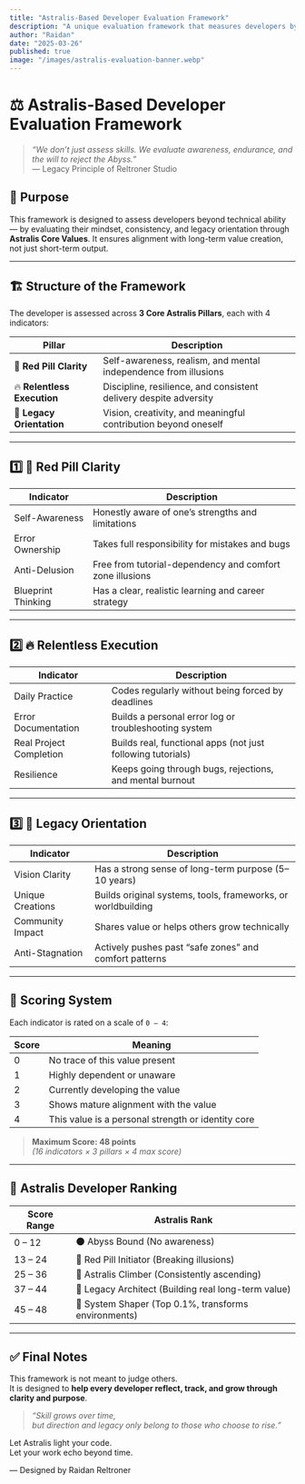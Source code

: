 ```yaml
---
title: "Astralis-Based Developer Evaluation Framework"
description: "A unique evaluation framework that measures developers by clarity, resilience, and legacy — not just technical skills."
author: "Raidan"
date: "2025-03-26"
published: true
image: "/images/astralis-evaluation-banner.webp"
---
```


# ⚖️ Astralis-Based Developer Evaluation Framework

> _“We don’t just assess skills. We evaluate awareness, endurance, and the will to reject the Abyss.”_  
> — Legacy Principle of Reltroner Studio

## 🧭 Purpose

This framework is designed to assess developers beyond technical ability — by evaluating their mindset, consistency, and legacy orientation through **Astralis Core Values**. It ensures alignment with long-term value creation, not just short-term output.

---

## 🏗️ Structure of the Framework

The developer is assessed across **3 Core Astralis Pillars**, each with 4 indicators:

| Pillar | Description |
|--------|-------------|
| 🔺 **Red Pill Clarity** | Self-awareness, realism, and mental independence from illusions |
| 🔥 **Relentless Execution** | Discipline, resilience, and consistent delivery despite adversity |
| 🌌 **Legacy Orientation** | Vision, creativity, and meaningful contribution beyond oneself |

---

## 1️⃣ 🔺 Red Pill Clarity

| Indicator | Description |
|-----------|-------------|
| Self-Awareness | Honestly aware of one’s strengths and limitations |
| Error Ownership | Takes full responsibility for mistakes and bugs |
| Anti-Delusion | Free from tutorial-dependency and comfort zone illusions |
| Blueprint Thinking | Has a clear, realistic learning and career strategy |

---

## 2️⃣ 🔥 Relentless Execution

| Indicator | Description |
|-----------|-------------|
| Daily Practice | Codes regularly without being forced by deadlines |
| Error Documentation | Builds a personal error log or troubleshooting system |
| Real Project Completion | Builds real, functional apps (not just following tutorials) |
| Resilience | Keeps going through bugs, rejections, and mental burnout |

---

## 3️⃣ 🌌 Legacy Orientation

| Indicator | Description |
|-----------|-------------|
| Vision Clarity | Has a strong sense of long-term purpose (5–10 years) |
| Unique Creations | Builds original systems, tools, frameworks, or worldbuilding |
| Community Impact | Shares value or helps others grow technically |
| Anti-Stagnation | Actively pushes past “safe zones” and comfort patterns |

---

## 🧮 Scoring System

Each indicator is rated on a scale of `0 – 4`:

| Score | Meaning |
|-------|---------|
| 0 | No trace of this value present |
| 1 | Highly dependent or unaware |
| 2 | Currently developing the value |
| 3 | Shows mature alignment with the value |
| 4 | This value is a personal strength or identity core |

> **Maximum Score: 48 points**  
> *(16 indicators × 3 pillars × 4 max score)*

---

## 🧠 Astralis Developer Ranking

| Score Range | Astralis Rank |
|-------------|----------------|
| 0 – 12 | ⚫ Abyss Bound (No awareness) |
| 13 – 24 | 🔘 Red Pill Initiator (Breaking illusions) |
| 25 – 36 | 🔴 Astralis Climber (Consistently ascending) |
| 37 – 44 | 🔺 Legacy Architect (Building real long-term value) |
| 45 – 48 | 🌌 System Shaper (Top 0.1%, transforms environments) |

---

## ✅ Final Notes

This framework is not meant to judge others.  
It is designed to **help every developer reflect, track, and grow through clarity and purpose**.

> _“Skill grows over time,  
> but direction and legacy only belong to those who choose to rise.”_

Let Astralis light your code.  
Let your work echo beyond time.

— Designed by Raidan Reltroner  
